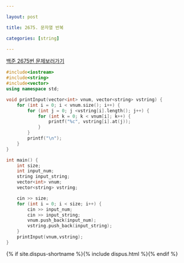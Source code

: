 ```yaml
---

layout: post

title: 2675. 문자열 반복

categories: [string]

---
```

[백준 2675번 문제보러가기](https://www.acmicpc.net/problem/2675)

```cpp
#include<iostream>
#include<string>
#include<vector>
using namespace std;

void printInput(vector<int> vnum, vector<string> vstring) {
	for (int i = 0; i < vnum.size(); i++) {
		for (int j = 0; j <vstring[i].length(); j++) {
			for (int k = 0; k < vnum[i]; k++) {
				printf("%c", vstring[i].at(j));
			}
		}
		printf("\n");
	}
}

int main() {
	int size;
	int input_num;
	string input_string;
	vector<int> vnum;
	vector<string> vstring;

	cin >> size;
	for (int i = 0; i < size; i++) {
		cin >> input_num;
		cin >> input_string;
		vnum.push_back(input_num);
		vstring.push_back(input_string);
	}
	printInput(vnum,vstring);
}
```

{% if site.dispus-shortname %}{% include dispus.html %}{% endif %}